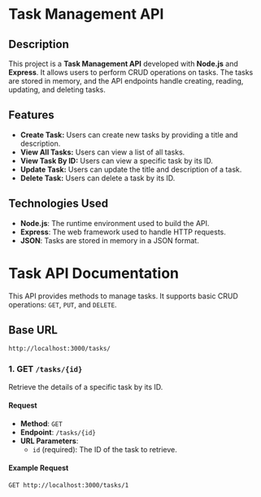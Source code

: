 # Task Management API

## Description
This project is a **Task Management API** developed with **Node.js** and **Express**. It allows users to perform CRUD operations on tasks. The tasks are stored in memory, and the API endpoints handle creating, reading, updating, and deleting tasks.

## Features

- **Create Task:** Users can create new tasks by providing a title and description.
- **View All Tasks:** Users can view a list of all tasks.
- **View Task By ID:** Users can view a specific task by its ID.
- **Update Task:** Users can update the title and description of a task.
- **Delete Task:** Users can delete a task by its ID.

## Technologies Used
- **Node.js**: The runtime environment used to build the API.
- **Express**: The web framework used to handle HTTP requests.
- **JSON**: Tasks are stored in memory in a JSON format.

# Task API Documentation

This API provides methods to manage tasks. It supports basic CRUD operations: `GET`, `PUT`, and `DELETE`.

## Base URL
`http://localhost:3000/tasks/`

### 1. **GET** `/tasks/{id}`
Retrieve the details of a specific task by its ID.

#### Request
- **Method**: `GET`
- **Endpoint**: `/tasks/{id}`
- **URL Parameters**:
  - `id` (required): The ID of the task to retrieve.

#### Example Request
```http
GET http://localhost:3000/tasks/1

